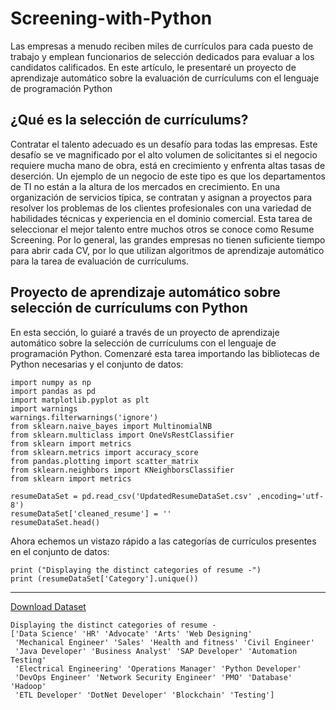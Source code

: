 # Screening-with-Python
Las empresas a menudo reciben miles de currículos para cada puesto de trabajo y emplean funcionarios de selección dedicados para evaluar a los candidatos calificados. En este artículo, le presentaré un proyecto de aprendizaje automático sobre la evaluación de currículums con el lenguaje de programación Python
## ¿Qué es la selección de currículums?
Contratar el talento adecuado es un desafío para todas las empresas. Este desafío se ve magnificado por el alto volumen de solicitantes si el negocio requiere mucha mano de obra, está en crecimiento y enfrenta altas tasas de deserción.
Un ejemplo de un negocio de este tipo es que los departamentos de TI no están a la altura de los mercados en crecimiento. En una organización de servicios típica, se contratan y asignan a proyectos para resolver los problemas de los clientes profesionales con una variedad de habilidades técnicas y experiencia en el dominio comercial. Esta tarea de seleccionar el mejor talento entre muchos otros se conoce como Resume Screening.
Por lo general, las grandes empresas no tienen suficiente tiempo para abrir cada CV, por lo que utilizan algoritmos de aprendizaje automático para la tarea de evaluación de currículums.
## Proyecto de aprendizaje automático sobre selección de currículums con Python
En esta sección, lo guiaré a través de un proyecto de aprendizaje automático sobre la selección de currículums con el lenguaje de programación Python. Comenzaré esta tarea importando las bibliotecas de Python necesarias y el conjunto de datos:
```
import numpy as np
import pandas as pd
import matplotlib.pyplot as plt
import warnings
warnings.filterwarnings('ignore')
from sklearn.naive_bayes import MultinomialNB
from sklearn.multiclass import OneVsRestClassifier
from sklearn import metrics
from sklearn.metrics import accuracy_score
from pandas.plotting import scatter_matrix
from sklearn.neighbors import KNeighborsClassifier
from sklearn import metrics

resumeDataSet = pd.read_csv('UpdatedResumeDataSet.csv' ,encoding='utf-8')
resumeDataSet['cleaned_resume'] = ''
resumeDataSet.head()
```
Ahora echemos un vistazo rápido a las categorías de currículos presentes en el conjunto de datos:
```
print ("Displaying the distinct categories of resume -")
print (resumeDataSet['Category'].unique())
```
---
[Download Dataset](https://www.kaggle.com/dhainjeamita/updatedresumedataset/download)
```
Displaying the distinct categories of resume -
['Data Science' 'HR' 'Advocate' 'Arts' 'Web Designing'
 'Mechanical Engineer' 'Sales' 'Health and fitness' 'Civil Engineer'
 'Java Developer' 'Business Analyst' 'SAP Developer' 'Automation Testing'
 'Electrical Engineering' 'Operations Manager' 'Python Developer'
 'DevOps Engineer' 'Network Security Engineer' 'PMO' 'Database' 'Hadoop'
 'ETL Developer' 'DotNet Developer' 'Blockchain' 'Testing']
```

